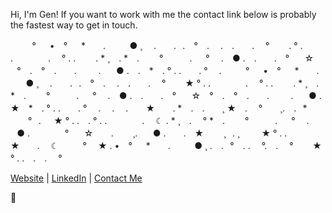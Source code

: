Hi, I'm Gen! If you want to work with me the contact link below is probably the fastest way to get in touch.

⠀⠀　° 　  • ⠀° 　 *　　.　⠀⠀ ● ¸ 　.　　.⠀. ⠀°⠀ . 　.　.　　.　 °⠀⠀⠀. ° . .　　　　.　 ° . .　 　. * ¸ ⠀.
*　.　　 °　　　. 　 ° 　. ⠀● .　.　　.　° ⠀⠀☆ ⠀°⠀ . ⠀°⠀ . 　⠀.⠀⠀⠀ . ⠀⠀● .　.　*　. ° . .　　.  ° 　. 
⠀⠀　° 　  • ⠀° 　 *　　.　⠀⠀ ● ¸ 　.　　.⠀. ⠀°⠀ . 　.　.　　.　 °⠀⠀⠀★ ° . .　　　　.　 ° . .　 　. * ¸ ⠀.
*　.　　 °　　　. 　 ° 　. ⠀● .　.　　.　° ⠀⠀☆ ⠀°⠀ . ⠀°⠀ . 　⠀.⠀⠀⠀ . ⠀⠀● .　　★　*　. ° . .　　.  ° 　. 
　.　 . ⠀⠀ ★⠀　 . *　.　.　　¸ ★　.　 ° ⠀　¸. ⠀.⠀* 　　°⠀.⠀⠀★ ° . .　.  ° . .　　　　.　 ☾ . * ¸ ⠀.　 ° 
*　.　　 °　　　. 　 ° 　. ⠀● .　　　　° ⠀⠀☆ 　⠀.⠀⠀⠀¸. ⠀⠀● .　　.　★　　 ¸⠀. ¸  ⠀⠀⠀★ ° . .　　★　　.　 ☾
⠀⠀　° 　★ . • ⠀° 　 *　　.　⠀⠀ ● ¸ .⠀ .⠀°⠀ . .　 °.　.　 °⠀⠀⠀★ ° . .　.　.　 °
<!--
yea trust its even
-->
[Website](https://gmr.dev) | [LinkedIn](https://www.linkedin.com/in/genevrarose/) | [Contact Me](https://gmr.dev#contact)

🌹
